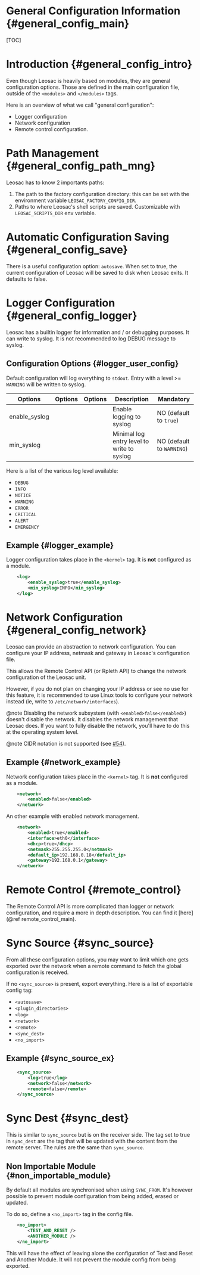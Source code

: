 General Configuration Information {#general_config_main}
========================================================

[TOC]

Introduction {#general_config_intro}
====================================

Even though Leosac is heavily based on modules, they are general
configuration options. Those are defined in the main configuration file,
outside of the `<modules>` and `</modules>` tags.

Here is an overview of what we call "general configuration":
  + Logger configuration
  + Network configuration
  + Remote control configuration.


Path Management {#general_config_path_mng}
==========================================

Leosac has to know 2 importants paths:
  1. The path to the factory configuration directory: this can be set with the environment variable
   `LEOSAC_FACTORY_CONFIG_DIR`.
  2. Paths to where Leosac's shell scripts are saved. Customizable with `LEOSAC_SCRIPTS_DIR` env variable.
  

Automatic Configuration Saving {#general_config_save}
=====================================================

There is a useful configuration option: `autosave`. When set to true,
the current configuration of Leosac will be saved to disk when Leosac exits.
It defaults to false.  
  
Logger Configuration {#general_config_logger}
=============================================

Leosac has a builtin logger for information and / or debugging purposes. It can write to syslog.
It is not recommended to log DEBUG message to syslog.


Configuration Options {#logger_user_config}
-------------------------------------------

Default configuration will log everything to `stdout`. Entry with 
a level >= `WARNING` will be written to syslog.

Options       | Options  | Options | Description                                      | Mandatory
--------------|----------|---------|--------------------------------------------------|-----------
enable_syslog |          |         | Enable logging to syslog                         | NO (default to `true`)
min_syslog    |          |         | Minimal log entry level to write to syslog       | NO (default to `WARNING`)

Here is a list of the various log level available:
   + `DEBUG`
   + `INFO`
   + `NOTICE`
   + `WARNING`
   + `ERROR`
   + `CRITICAL`
   + `ALERT`
   + `EMERGENCY`

Example {#logger_example}
-------------------------

Logger configuration takes place in the `<kernel>` tag. It is **not** configured
as a module.

~~~~~~~~~~~~~~~~~~~~~~~~~~~~~~~~~~~~~~~~~~~~~~~~~~~.xml
    <log>
        <enable_syslog>true</enable_syslog>
        <min_syslog>INFO</min_syslog>
    </log>
~~~~~~~~~~~~~~~~~~~~~~~~~~~~~~~~~~~~~~~~~~~~~~~~~~~


Network Configuration {#general_config_network}
================================================

Leosac can provide an abstraction to network configuration.
You can configure your IP address, netmask and gateway in Leosac's configuration file.

This allows the Remote Control API (or Rpleth API) to change the network configuration
of the Leosac unit.

However, if you do not plan on changing your IP address or see no use for this feature,
it is recommended to use Linux tools to configure your network instead (ie, write to `/etc/network/interfaces`).

@note Disabling the network subsystem (with `<enabled>false</enabled>`) doesn't disable the network. It disables
the network management that Leosac does. If you want to fully disable the network, you'll have to do this
at the operating system level.

@note CIDR notation is not supported (see [#54](https://github.com/islog/leosac/issues/54)).

Example {#network_example}
--------------------------
Network configuration takes place in the `<kernel>` tag. It is **not** configured
as a module.

~~~~~~~~~~~~~~~~~~~~~~~~~~~~~~~~~~~~~~~~~~~~~~~~~~~.xml
    <network>
        <enabled>false</enabled>
    </network>
~~~~~~~~~~~~~~~~~~~~~~~~~~~~~~~~~~~~~~~~~~~~~~~~~~~

An other example with enabled network management.

~~~~~~~~~~~~~~~~~~~~~~~~~~~~~~~~~~~~~~~~~~~~~~~~~~~.xml
    <network>
        <enabled>true</enabled>
        <interface>eth0</interface>
        <dhcp>true</dhcp>
        <netmask>255.255.255.0</netmask>
        <default_ip>192.168.0.18</default_ip>
        <gateway>192.168.0.1</gateway>
    </network>
~~~~~~~~~~~~~~~~~~~~~~~~~~~~~~~~~~~~~~~~~~~~~~~~~~~

Remote Control {#remote_control}
================================

The Remote Control API is more complicated than logger or network configuration,
and require a more in depth description. You can find it [here](@ref remote_control_main).

Sync Source {#sync_source}
==========================

From all these configuration options, you may want to limit which one gets
exported over the network when a remote command to fetch the global configuration is received.

If no `<sync_source>` is present, export everything.
Here is a list of exportable config tag:
 + `<autosave>`
 + `<plugin_directories>`
 + `<log>`
 + `<network>`
 + `<remote>`
 + `<sync_dest>`
 + `<no_import>`
 
Example {#sync_source_ex}
-------------------------

~~~~~~~~~~~~~~~~~~~~~~~~~~~~~~~~~~~~~~~~~~~~~~~~~~~.xml
    <sync_source>
        <log>true</log>
        <network>false</network>
        <remote>false</remote>
    </sync_source>
~~~~~~~~~~~~~~~~~~~~~~~~~~~~~~~~~~~~~~~~~~~~~~~~~~~

Sync Dest {#sync_dest}
======================

This is similar to `sync_source` but is on the receiver side.
The tag set to true in `sync_dest` are the tag that will be updated with the content from the remote server.
The rules are the same than `sync_source`.

Non Importable Module {#non_importable_module}
----------------------------------------------

By default all modules are synchronised when using `SYNC_FROM`.
It's however possible to prevent module configuration from being added, erased or updated.

To do so, define a `<no_import>` tag in the config file.

~~~~~~~~~~~~~~~~~~~~~~~~~~~~~~~~~~~~~~~~~~~~~~~~~~~.xml
    <no_import>
        <TEST_AND_RESET />
        <ANOTHER_MODULE />
    </no_import>
~~~~~~~~~~~~~~~~~~~~~~~~~~~~~~~~~~~~~~~~~~~~~~~~~~~

This will have the effect of leaving alone the configuration of Test and Reset and Another Module.
It will not prevent the module config from being exported.
